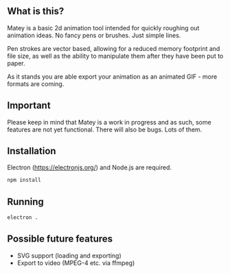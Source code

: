 ## What is this?

Matey is a basic 2d animation tool intended for quickly roughing out animation
ideas. No fancy pens or brushes. Just simple lines.

Pen strokes are vector based, allowing for a reduced memory footprint and file
size, as well as the ability to manipulate them after they have been put to
paper.

As it stands you are able export your animation as an animated GIF - more
formats are coming.

## Important

Please keep in mind that Matey is a work in progress and as such, some features
are not yet functional. There will also be bugs. Lots of them.

## Installation

Electron (https://electronjs.org/) and Node.js are required.

```sh
npm install
```

## Running

```sh
electron .
```

## Possible future features

 - SVG support (loading and exporting)
 - Export to video (MPEG-4 etc. via ffmpeg)
